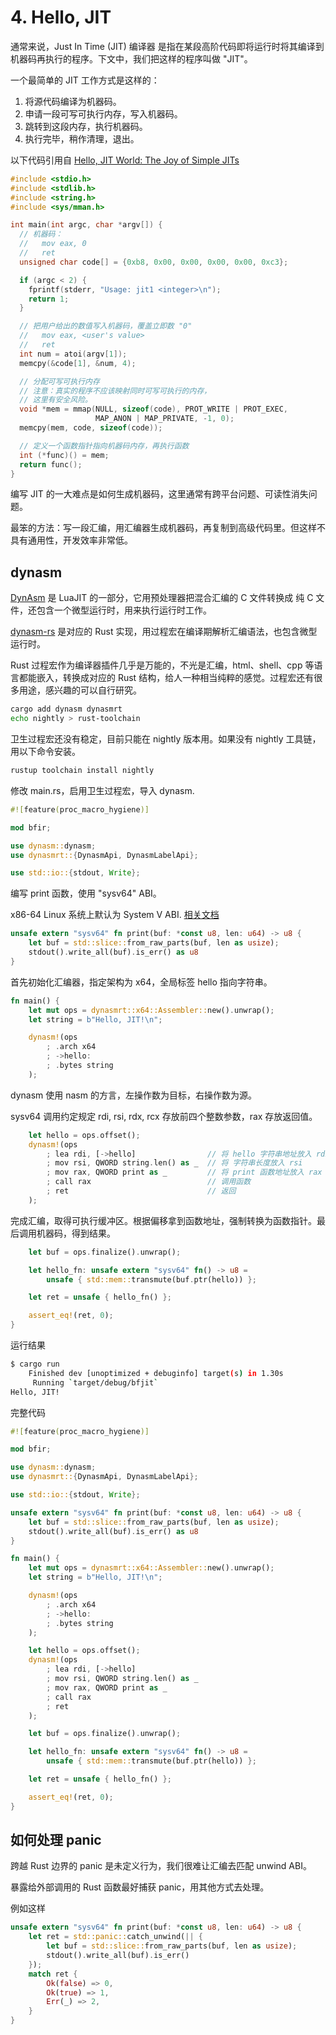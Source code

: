 # 4. Hello, JIT

通常来说，Just In Time (JIT) 编译器 是指在某段高阶代码即将运行时将其编译到机器码再执行的程序。下文中，我们把这样的程序叫做 "JIT"。

一个最简单的 JIT 工作方式是这样的：

1. 将源代码编译为机器码。
2. 申请一段可写可执行内存，写入机器码。
3. 跳转到这段内存，执行机器码。
4. 执行完毕，稍作清理，退出。

以下代码引用自 [Hello, JIT World: The Joy of Simple JITs](http://blog.reverberate.org/2012/12/hello-jit-world-joy-of-simple-jits.html)

```c
#include <stdio.h>
#include <stdlib.h>
#include <string.h>
#include <sys/mman.h>

int main(int argc, char *argv[]) {
  // 机器码：
  //   mov eax, 0
  //   ret
  unsigned char code[] = {0xb8, 0x00, 0x00, 0x00, 0x00, 0xc3};

  if (argc < 2) {
    fprintf(stderr, "Usage: jit1 <integer>\n");
    return 1;
  }

  // 把用户给出的数值写入机器码，覆盖立即数 "0"
  //   mov eax, <user's value>
  //   ret
  int num = atoi(argv[1]);
  memcpy(&code[1], &num, 4);

  // 分配可写可执行内存
  // 注意：真实的程序不应该映射同时可写可执行的内存，
  // 这里有安全风险。
  void *mem = mmap(NULL, sizeof(code), PROT_WRITE | PROT_EXEC,
                   MAP_ANON | MAP_PRIVATE, -1, 0);
  memcpy(mem, code, sizeof(code));

  // 定义一个函数指针指向机器码内存，再执行函数
  int (*func)() = mem;
  return func();
}
```

编写 JIT 的一大难点是如何生成机器码，这里通常有跨平台问题、可读性消失问题。

最笨的方法：写一段汇编，用汇编器生成机器码，再复制到高级代码里。但这样不具有通用性，开发效率非常低。

## dynasm

[DynAsm](http://luajit.org/dynasm.html) 是 LuaJIT 的一部分，它用预处理器把混合汇编的 C 文件转换成 纯 C 文件，还包含一个微型运行时，用来执行运行时工作。

[dynasm-rs](https://crates.io/crates/dynasm) 是对应的 Rust 实现，用过程宏在编译期解析汇编语法，也包含微型运行时。

Rust 过程宏作为编译器插件几乎是万能的，不光是汇编，html、shell、cpp 等语言都能嵌入，转换成对应的 Rust 结构，给人一种相当纯粹的感觉。过程宏还有很多用途，感兴趣的可以自行研究。

```bash
cargo add dynasm dynasmrt
echo nightly > rust-toolchain
```

卫生过程宏还没有稳定，目前只能在 nightly 版本用。如果没有 nightly 工具链，用以下命令安装。

```bash
rustup toolchain install nightly
```


修改 main.rs，启用卫生过程宏，导入 dynasm.

```rust ,noplaypen
#![feature(proc_macro_hygiene)]

mod bfir;

use dynasm::dynasm;
use dynasmrt::{DynasmApi, DynasmLabelApi};

use std::io::{stdout, Write};
```

编写 print 函数，使用 "sysv64" ABI。

x86-64 Linux 系统上默认为 System V ABI. [相关文档](https://github.com/hjl-tools/x86-psABI/wiki/X86-psABI)

```rust ,noplaypen
unsafe extern "sysv64" fn print(buf: *const u8, len: u64) -> u8 {
    let buf = std::slice::from_raw_parts(buf, len as usize);
    stdout().write_all(buf).is_err() as u8
}
```

首先初始化汇编器，指定架构为 x64，全局标签 hello 指向字符串。


```rust ,noplaypen
fn main() {
    let mut ops = dynasmrt::x64::Assembler::new().unwrap();
    let string = b"Hello, JIT!\n";

    dynasm!(ops
        ; .arch x64
        ; ->hello:
        ; .bytes string
    );
```

dynasm 使用 nasm 的方言，左操作数为目标，右操作数为源。

sysv64 调用约定规定 rdi, rsi, rdx, rcx 存放前四个整数参数，rax 存放返回值。

```rust ,noplaypen
    let hello = ops.offset();
    dynasm!(ops
        ; lea rdi, [->hello]                // 将 hello 字符串地址放入 rdi
        ; mov rsi, QWORD string.len() as _  // 将 字符串长度放入 rsi
        ; mov rax, QWORD print as _         // 将 print 函数地址放入 rax
        ; call rax                          // 调用函数
        ; ret                               // 返回
    );
```

完成汇编，取得可执行缓冲区。根据偏移拿到函数地址，强制转换为函数指针。最后调用机器码，得到结果。

```rust ,noplaypen
    let buf = ops.finalize().unwrap();

    let hello_fn: unsafe extern "sysv64" fn() -> u8 =
        unsafe { std::mem::transmute(buf.ptr(hello)) };

    let ret = unsafe { hello_fn() };

    assert_eq!(ret, 0);
}
```

运行结果

```bash
$ cargo run
    Finished dev [unoptimized + debuginfo] target(s) in 1.30s
     Running `target/debug/bfjit`
Hello, JIT!
```


完整代码

```rust ,noplaypen
#![feature(proc_macro_hygiene)]

mod bfir;

use dynasm::dynasm;
use dynasmrt::{DynasmApi, DynasmLabelApi};

use std::io::{stdout, Write};

unsafe extern "sysv64" fn print(buf: *const u8, len: u64) -> u8 {
    let buf = std::slice::from_raw_parts(buf, len as usize);
    stdout().write_all(buf).is_err() as u8
}

fn main() {
    let mut ops = dynasmrt::x64::Assembler::new().unwrap();
    let string = b"Hello, JIT!\n";

    dynasm!(ops
        ; .arch x64
        ; ->hello:
        ; .bytes string
    );

    let hello = ops.offset();
    dynasm!(ops
        ; lea rdi, [->hello]
        ; mov rsi, QWORD string.len() as _
        ; mov rax, QWORD print as _
        ; call rax
        ; ret
    );

    let buf = ops.finalize().unwrap();

    let hello_fn: unsafe extern "sysv64" fn() -> u8 =
        unsafe { std::mem::transmute(buf.ptr(hello)) };

    let ret = unsafe { hello_fn() };

    assert_eq!(ret, 0);
}
```

## 如何处理 panic

跨越 Rust 边界的 panic 是未定义行为，我们很难让汇编去匹配 unwind ABI。

暴露给外部调用的 Rust 函数最好捕获 panic，用其他方式去处理。

例如这样 

```rust
unsafe extern "sysv64" fn print(buf: *const u8, len: u64) -> u8 {
    let ret = std::panic::catch_unwind(|| {
        let buf = std::slice::from_raw_parts(buf, len as usize);
        stdout().write_all(buf).is_err()
    });
    match ret {
        Ok(false) => 0,
        Ok(true) => 1,
        Err(_) => 2,
    }
}
```